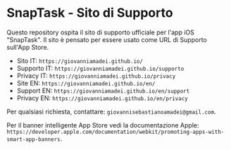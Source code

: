 # SnapTask - Sito di Supporto

Questo repository ospita il sito di supporto ufficiale per l'app iOS "SnapTask". Il sito è pensato per essere usato come URL di Supporto sull'App Store.

- Sito IT: `https://giovanniamadei.github.io/`
- Supporto IT: `https://giovanniamadei.github.io/supporto`
- Privacy IT: `https://giovanniamadei.github.io/privacy`
- Site EN: `https://giovanniamadei.github.io/en/`
- Support EN: `https://giovanniamadei.github.io/en/support`
- Privacy EN: `https://giovanniamadei.github.io/en/privacy`

Per qualsiasi richiesta, contattare: `giovannisebastianoamadei@gmail.com`.

Per il banner intelligente App Store vedi la documentazione Apple: `https://developer.apple.com/documentation/webkit/promoting-apps-with-smart-app-banners`.